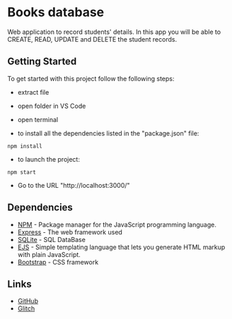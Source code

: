 # Books database
Web application to record students' details. In this app you will be able to CREATE, READ, UPDATE and DELETE the student records.

## Getting Started

To get started with this project follow the following steps:

* extract file
* open folder in VS Code
* open terminal 

* to install all the dependencies listed in the "package.json" file:
```
npm install
```
* to launch the project:

```
npm start
```
* Go to the URL "http://localhost:3000/"

## Dependencies
* [NPM](https://www.npmjs.com/) - Package manager for the JavaScript programming language.
* [Express](https://expressjs.com/) - The web framework used
* [SQLite](https://www.sqlite.org/index.html) - SQL DataBase
* [EJS](https://ejs.co/#install) - Simple templating language that lets you generate HTML markup with plain JavaScript. 
* [Bootstrap](https://getbootstrap.com/) - CSS framework

## Links

* [GitHub](https://github.com/wiut00011002/11002)
* [Glitch](https://tasty-sun-jersey.glitch.me)
